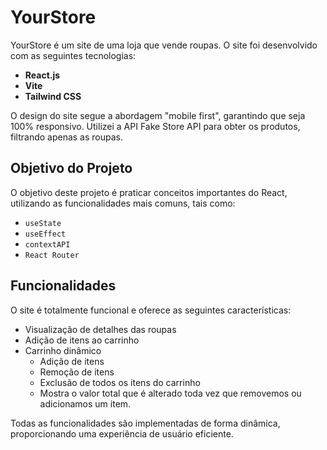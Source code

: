 # YourStore

YourStore é um site de uma loja que vende roupas. O site foi desenvolvido com as seguintes tecnologias:

- **React.js**
- **Vite**
- **Tailwind CSS**

O design do site segue a abordagem "mobile first", garantindo que seja 100% responsivo. Utilizei a API Fake Store API para obter os produtos, filtrando apenas as roupas.

## Objetivo do Projeto

O objetivo deste projeto é praticar conceitos importantes do React, utilizando as funcionalidades mais comuns, tais como:

- `useState`
- `useEffect`
- `contextAPI`
- `React Router`

## Funcionalidades

O site é totalmente funcional e oferece as seguintes características:

- Visualização de detalhes das roupas
- Adição de itens ao carrinho
- Carrinho dinâmico
  - Adição de itens
  - Remoção de itens
  - Exclusão de todos os itens do carrinho
  - Mostra o valor total que é alterado toda vez que removemos ou adicionamos um item.

Todas as funcionalidades são implementadas de forma dinâmica, proporcionando uma experiência de usuário eficiente.
